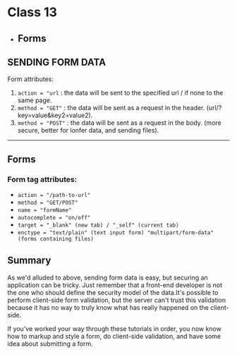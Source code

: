 # Class 13

* ##  Forms

## SENDING FORM DATA
Form attributes:
1. `action = "url` : the data will be sent to the specified url / if none to the same page.
2. `method = "GET"` : the data will be sent as a request in the header. (url/?key=value&key2=value2).
3. `method = "POST"` : the data will be sent as a request in the body. (more secure, better for lonfer data, and sending files).

---
## Forms
### Form tag attributes:
- `action = "/path-to-url"`
- `method = "GET/POST"`
- `name = "formName"`
- `autocomplete = "on/off"`
- `target = "_blank" (new tab) / "_self" (current tab)`
- `enctype = "text/plain" (text input form) "multipart/form-data" (forms containing files)`

## Summary

As we'd alluded to above, sending form data is easy, but securing an application can be tricky. Just remember that a front-end developer is not the one who should define the security model of the data.It's possible to perform client-side form validation, but the server can't trust this validation because it has no way to truly know what has really happened on the client-side.

If you've worked your way through these tutorials in order, you now know how to markup and style a form, do client-side validation, and have some idea about submitting a form.